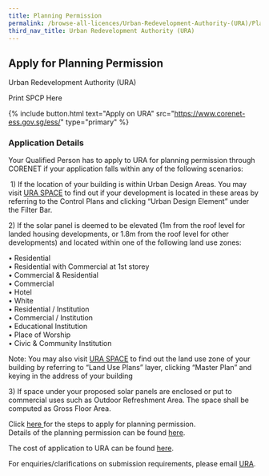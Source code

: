 ```yaml
---
title: Planning Permission
permalink: /browse-all-licences/Urban-Redevelopment-Authority-(URA)/Planning-Permission
third_nav_title: Urban Redevelopment Authority (URA)
---
```


## Apply for Planning Permission

Urban Redevelopment Authority (URA)

Print SPCP Here


{% include button.html text="Apply on URA" src="https://www.corenet-ess.gov.sg/ess/" type="primary" %}

### Application Details

<p>Your Qualified Person has to apply to URA for planning permission through CORENET if your application falls within any of the following scenarios:</p>
<p>&nbsp;1) If the location of your building is within Urban Design Areas. You may visit&nbsp;<a href="https://www.ura.gov.sg/maps" target="_blank" rel="noopener">URA SPACE</a>&nbsp;to find out if your development is located in these areas by referring to the Control Plans and clicking &ldquo;Urban Design Element&rdquo; under the Filter Bar.</p>
<p>2) If the solar panel is deemed to be elevated (1m from the roof level for landed housing developments, or 1.8m from the roof level for other developments) and located within one of the following land use zones:</p>
<p>&bull; Residential<br />&bull; Residential with Commercial at 1st storey<br />&bull; Commercial &amp; Residential<br />&bull; Commercial<br />&bull; Hotel<br />&bull; White<br />&bull; Residential / Institution<br />&bull; Commercial / Institution<br />&bull; Educational Institution<br />&bull; Place of Worship<br />&bull; Civic &amp; Community Institution</p>
<p>Note: You may also visit&nbsp;<a href="https://www.ura.gov.sg/maps" target="_blank" rel="noopener">URA SPACE</a>&nbsp;to find out the land use zone of your building by referring to &ldquo;Land Use Plans&rdquo; layer, clicking &ldquo;Master Plan&rdquo; and keying in the address of your building</p>
<p>3) If space under your proposed solar panels are enclosed or put to commercial uses such as Outdoor Refreshment Area. The space shall be computed as Gross Floor Area.</p>
<p>Click&nbsp;<a href="https://www.ura.gov.sg/Corporate/Guidelines/Development-Control/Planning-Permission/using-CORENET-eSS" target="_blank" rel="noopener">here&nbsp;</a>for the steps to apply for planning permission.<br />Details of the planning permission can be found&nbsp;<a href="https://www.ura.gov.sg/Corporate/Guidelines/Development-Control/Planning-Permission" target="_blank" rel="noopener">here</a>.</p>
<p>The cost of application to URA can be found&nbsp;<a href="https://www.ura.gov.sg/edaxfWeb/fee/calcFee.jsp" target="_blank" rel="noopener">here</a>.</p>
<p>For enquiries/clarifications on submission requirements, please email&nbsp;<a href="https://www.ura.gov.sg/feedbackWeb/contactus_feedback.jsp" target="_blank" rel="noopener">URA</a>.</p>

